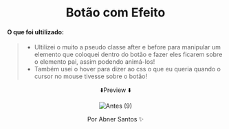 <div align="center">
 <h1> Botão com Efeito</h1>

 </div>
 


####  O que foi ultilizado:
> * Ultilizei o muito a pseudo classe after e before para manipular um elemento que coloquei dentro do botão e fazer eles ficarem sobre o elemento pai, assim podendo animá-los!
>* Também usei o hover para dizer ao css o que eu queria quando o cursor no mouse tivesse sobre o botão!







<div align="center">

⬇️Preview ⬇️



![Antes (9)](https://user-images.githubusercontent.com/107922389/199111259-4416cee0-4e08-4f35-a2ca-d023280999d5.gif)



   <p style="text-align: center;">Por Abner Santos ✨</p>
  </div>

 





